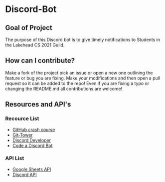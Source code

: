 # Discord-Bot





<section>
  <h2>
Goal of Project
  </h1>
  <p>
        The purpose of this Discord bot is to give timely notifications to Students in the Lakehead CS 2021 Guild.
  </p>
  </section>

<section>
  <h2>
    How can I contribute?
  </h2>
  <p>
          Make a fork of the project pick an issue or open a new one outlining the feature or bug you are fixing. Make your modifications and then open a pull request so it can be added to the repo! Even if you are fixing a typo or changing the README.md all contributions are welcome!
    </p>

</section>

<section>
  <h2>Resources and API's</h2>
  
  <h3>Recource List</h3>
  <ul>
    <li><a href="https://www.freecodecamp.org/news/git-and-github-crash-course/">GitHub crash course</a></li>
    <li><a href="https://www.git-tower.com/">Git-Tower</a></li>
    <li><a href="https://discord.com/developers/applications">Discord Developer</a></li>
    <li><a href="https://www.freecodecamp.org/news/create-a-discord-bot-with-python/">Code a Discord Bot</a></li>
  </ul>
  
  <h3>API List</h3>
  <ul>
    <li><a href="https://developers.google.com/sheets/api/quickstart/python">Google Sheets API</a></li>
    <li><a href="https://discordpy.readthedocs.io/en/stable/api.html">Discord API</a></li>
  </ul>
</section>

